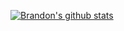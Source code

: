 [![Brandon's github stats](https://github-readme-stats.vercel.app/api?username=bklo94&count_private=true&theme=algolia&show_icons=true)](https://github.com/anuraghazra/github-readme-stats)
